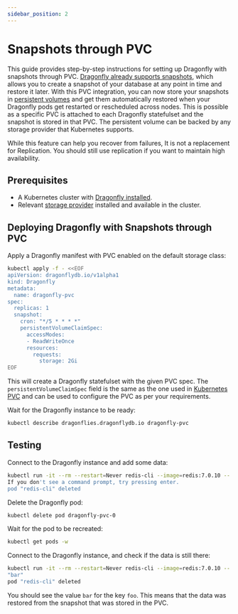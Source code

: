 ```yaml
---
sidebar_position: 2
---
```


# Snapshots through PVC

This guide provides step-by-step instructions for setting up Dragonfly with snapshots through PVC. [Dragonfly already supports snapshots](https://www.dragonflydb.io/docs/managing-dragonfly/backups), which allows you to create a snapshot of your database at any point in time and restore it later. With this PVC integration, you can now store your snapshots in [persistent volumes](https://kubernetes.io/docs/concepts/storage/persistent-volumes/)  and get them automatically restored when your Dragonfly pods get restarted or rescheduled across nodes. This is possible as a specific PVC is attached to each Dragonfly statefulset and the snapshot is stored in that PVC. The persistent volume can be backed by any storage provider that Kubernetes supports.

While this feature can help you recover from failures, It is not a replacement for Replication. You should still use replication if you want to
maintain high availability.

## Prerequisites

- A Kubernetes cluster with [Dragonfly installed](./installation.md).
- Relevant [storage provider](https://kubernetes.io/docs/concepts/storage/storage-classes/) installed and available in the cluster.

## Deploying Dragonfly with Snapshots through PVC

Apply a Dragonfly manifest with PVC enabled on the default storage class:

```bash
kubectl apply -f - <<EOF
apiVersion: dragonflydb.io/v1alpha1
kind: Dragonfly
metadata:
  name: dragonfly-pvc
spec:
  replicas: 1
  snapshot:
    cron: "*/5 * * * *"
    persistentVolumeClaimSpec:
      accessModes:
      - ReadWriteOnce
      resources:
        requests:
          storage: 2Gi
EOF
```

This will create a Dragonfly statefulset with the given PVC spec. The `persistentVolumeClaimSpec` field is the same as the one used in [Kubernetes PVC](https://kubernetes.io/docs/concepts/storage/persistent-volumes/#persistentvolumeclaims) and can be used to configure the PVC as per your requirements.

Wait for the Dragonfly instance to be ready:

```bash
kubectl describe dragonflies.dragonflydb.io dragonfly-pvc
```

## Testing

Connect to the Dragonfly instance and add some data:

```bash
kubectl run -it --rm --restart=Never redis-cli --image=redis:7.0.10 -- redis-cli -h dragonfly-pvc.default SET foo bar
If you don't see a command prompt, try pressing enter.
pod "redis-cli" deleted
```

Delete the Dragonfly pod:

```bash
kubectl delete pod dragonfly-pvc-0
```

Wait for the pod to be recreated:

```bash
kubectl get pods -w
```

Connect to the Dragonfly instance, and check if the data is still there:

```bash
kubectl run -it --rm --restart=Never redis-cli --image=redis:7.0.10 -- redis-cli -h dragonfly-pvc.default GET foo
"bar"
pod "redis-cli" deleted
```

You should see the value `bar` for the key `foo`. This means that the data was restored from the snapshot that was stored in the PVC.
